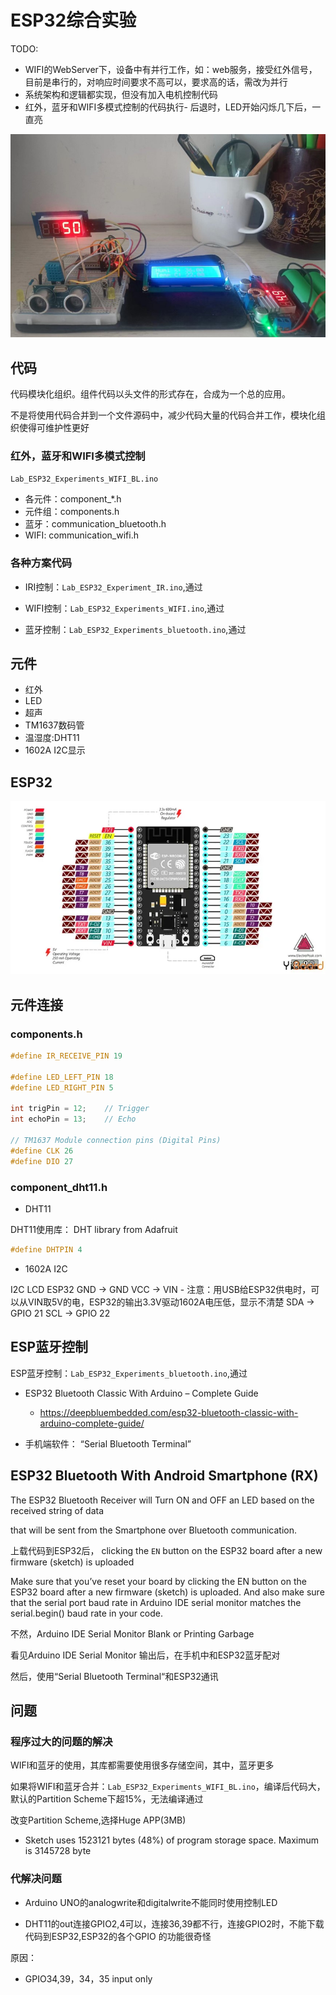 # ESP32综合实验

TODO: 

* WIFI的WebServer下，设备中有并行工作，如：web服务，接受红外信号，目前是串行的，对响应时间要求不高可以，要求高的话，需改为并行
* 系统架构和逻辑都实现，但没有加入电机控制代码
* 红外，蓝牙和WIFI多模式控制的代码执行- 后退时，LED开始闪烁几下后，一直亮

![](img/esp32_experiments.jpg)

## 代码

代码模块化组织。组件代码以头文件的形式存在，合成为一个总的应用。

不是将使用代码合并到一个文件源码中，减少代码大量的代码合并工作，模块化组织使得可维护性更好

### 红外，蓝牙和WIFI多模式控制

`Lab_ESP32_Experiments_WIFI_BL.ino`

* 各元件：component_*.h
* 元件组：components.h
* 蓝牙：communication_bluetooth.h
* WIFI: communication_wifi.h

### 各种方案代码

* IRI控制：`Lab_ESP32_Experiment_IR.ino`,通过
 
* WIFI控制：`Lab_ESP32_Experiments_WIFI.ino`,通过

* 蓝牙控制：`Lab_ESP32_Experiments_bluetooth.ino`,通过

## 元件

* 红外
* LED
* 超声
* TM1637数码管
* 温湿度:DHT11
* 1602A I2C显示

## ESP32 

![](img/esp32_pinout.jpg)

## 元件连接

### components.h

 ```c
#define IR_RECEIVE_PIN 19

#define LED_LEFT_PIN 18
#define LED_RIGHT_PIN 5

int trigPin = 12;    // Trigger
int echoPin = 13;    // Echo

// TM1637 Module connection pins (Digital Pins)
#define CLK 26
#define DIO 27
```

### component_dht11.h

* DHT11

DHT11使用库： DHT library from Adafruit

```c
#define DHTPIN 4  
```
* 1602A I2C

I2C LCD	ESP32
GND -> GND
VCC -> VIN -  注意：用USB给ESP32供电时，可以从VIN取5V的电，ESP32的输出3.3V驱动1602A电压低，显示不清楚
SDA	-> GPIO 21
SCL	-> GPIO 22


## ESP蓝牙控制

ESP蓝牙控制：`Lab_ESP32_Experiments_bluetooth.ino`,通过

* ESP32 Bluetooth Classic With Arduino – Complete Guide
  * https://deepbluembedded.com/esp32-bluetooth-classic-with-arduino-complete-guide/

* 手机端软件： “Serial Bluetooth Terminal”

## ESP32 Bluetooth With Android Smartphone (RX)

The ESP32 Bluetooth Receiver will Turn ON and OFF an LED based on the received string of data 

that will be sent from the Smartphone over Bluetooth communication.

上载代码到ESP32后， clicking the `EN` button on the ESP32 board after a new firmware (sketch) is uploaded

Make sure that you’ve reset your board by clicking the EN button on the ESP32 board after a new firmware (sketch) is uploaded. And also make sure that the serial port baud rate in Arduino IDE serial monitor matches the serial.begin() baud rate in your code.

不然，Arduino IDE Serial Monitor Blank or Printing Garbage

看见Arduino IDE Serial Monitor 输出后，在手机中和ESP32蓝牙配对

然后，使用“Serial Bluetooth Terminal“和ESP32通讯


## 问题

### 程序过大的问题的解决
 
WIFI和蓝牙的使用，其库都需要使用很多存储空间，其中，蓝牙更多

如果将WIFI和蓝牙合并：`Lab_ESP32_Experiments_WIFI_BL.ino`，编译后代码大，默认的Partition Scheme下超15%，无法编译通过

改变Partition Scheme,选择Huge APP(3MB)

* Sketch uses 1523121 bytes (48%) of program storage space. Maximum is 3145728 byte

### 代解决问题

* Arduino UNO的analogwrite和digitalwrite不能同时使用控制LED

* DHT11的out连接GPIO2,4可以，连接36,39都不行，连接GPIO2时，不能下载代码到ESP32,ESP32的各个GPIO 的功能很奇怪

原因：
* GPIO34,39，34，35 input only

